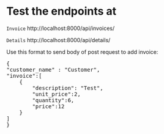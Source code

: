 # Test the endpoints at
`Invoice`
http://localhost:8000/api/invoices/

`Details`
http://localhost:8000/api/details/

Use this format to send body of post request to add invoice:
<pre>
{
"customer_name" : "Customer",
"invoice":[
    {
        "description": "Test",
        "unit_price":2,
        "quantity":6,
        "price":12
    }
]
}
</pre>
